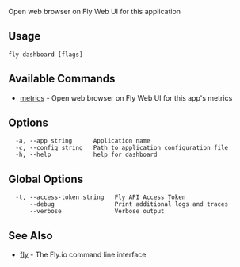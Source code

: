 Open web browser on Fly Web UI for this application

## Usage
~~~
fly dashboard [flags]
~~~

## Available Commands
* [metrics](/docs/flyctl/dashboard-metrics/)	 - Open web browser on Fly Web UI for this app's metrics

## Options

~~~
  -a, --app string      Application name
  -c, --config string   Path to application configuration file
  -h, --help            help for dashboard
~~~

## Global Options

~~~
  -t, --access-token string   Fly API Access Token
      --debug                 Print additional logs and traces
      --verbose               Verbose output
~~~

## See Also

* [fly](/docs/flyctl/help/)	 - The Fly.io command line interface

